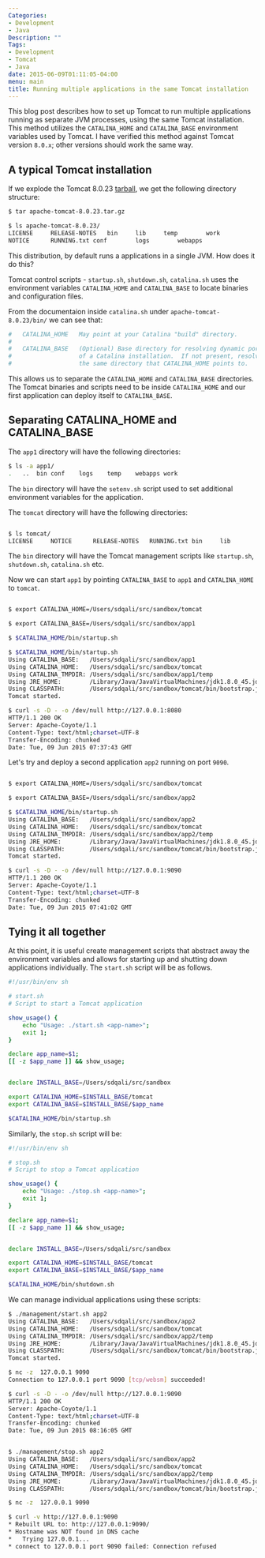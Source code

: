 ```yaml
---
Categories:
- Development
- Java
Description: ""
Tags:
- Development
- Tomcat
- Java
date: 2015-06-09T01:11:05-04:00
menu: main
title: Running multiple applications in the same Tomcat installation
---
```

This blog post describes how to set up Tomcat to run multiple applications running as separate JVM processes, using the same Tomcat installation. This method utilizes the `CATALINA_HOME` and `CATALINA_BASE` environment variables used by Tomcat. I have verified this method against Tomcat version `8.0.x`; other versions should work the same way.

## A typical Tomcat installation

If we explode the Tomcat 8.0.23 [tarball](http://mirrors.sonic.net/apache/tomcat/tomcat-8/v8.0.23/bin/apache-tomcat-8.0.23.tar.gz), we get the following directory structure:

```bash
$ tar apache-tomcat-8.0.23.tar.gz

$ ls apache-tomcat-8.0.23/
LICENSE		RELEASE-NOTES	bin		lib		temp		work
NOTICE		RUNNING.txt	conf		logs		webapps
```
This distribution, by default runs a applications in a single JVM. How does it do this?

Tomcat control scripts - `startup.sh`, `shutdown.sh`, `catalina.sh` uses the environment variables `CATALINA_HOME` and `CATALINA_BASE` to locate binaries and configuration files.

From the documentaion inside `catalina.sh` under `apache-tomcat-8.0.23/bin/` we can see that:
```bash
#   CATALINA_HOME   May point at your Catalina "build" directory.
#
#   CATALINA_BASE   (Optional) Base directory for resolving dynamic portions
#                   of a Catalina installation.  If not present, resolves to
#                   the same directory that CATALINA_HOME points to.

```
This allows us to separate the `CATALINA_HOME` and `CATALINA_BASE` directories. The Tomcat binaries and scripts need to be inside `CATALINA_HOME` and our first application can deploy itself to `CATALINA_BASE`.

## Separating CATALINA_HOME and CATALINA_BASE

The `app1` directory will have the following directories:
```bash
$ ls -a app1/
.	..	bin	conf	logs	temp	webapps	work
```
The `bin` directory will have the `setenv.sh` script used to set additional environment variables for the application.

The `tomcat` directory will have the following directories:
```bash

$ ls tomcat/
LICENSE		NOTICE		RELEASE-NOTES	RUNNING.txt	bin		lib
```
The `bin` directory will have the Tomcat management scripts like `startup.sh`, `shutdown.sh`, `catalina.sh` etc.

Now we can start `app1` by pointing `CATALINA_BASE` to `app1` and `CATALINA_HOME` to `tomcat`.
```bash

$ export CATALINA_HOME=/Users/sdqali/src/sandbox/tomcat

$ export CATALINA_BASE=/Users/sdqali/src/sandbox/app1

$ $CATALINA_HOME/bin/startup.sh

$ $CATALINA_HOME/bin/startup.sh
Using CATALINA_BASE:   /Users/sdqali/src/sandbox/app1
Using CATALINA_HOME:   /Users/sdqali/src/sandbox/tomcat
Using CATALINA_TMPDIR: /Users/sdqali/src/sandbox/app1/temp
Using JRE_HOME:        /Library/Java/JavaVirtualMachines/jdk1.8.0_45.jdk/Contents/Home
Using CLASSPATH:       /Users/sdqali/src/sandbox/tomcat/bin/bootstrap.jar:/Users/sdqali/src/sandbox/tomcat/bin/tomcat-juli.jar
Tomcat started.

$ curl -s -D - -o /dev/null http://127.0.0.1:8080
HTTP/1.1 200 OK
Server: Apache-Coyote/1.1
Content-Type: text/html;charset=UTF-8
Transfer-Encoding: chunked
Date: Tue, 09 Jun 2015 07:37:43 GMT
```
Let's try and deploy a second application `app2` running on port `9090`.
```bash

$ export CATALINA_HOME=/Users/sdqali/src/sandbox/tomcat

$ export CATALINA_BASE=/Users/sdqali/src/sandbox/app2

$ $CATALINA_HOME/bin/startup.sh
Using CATALINA_BASE:   /Users/sdqali/src/sandbox/app2
Using CATALINA_HOME:   /Users/sdqali/src/sandbox/tomcat
Using CATALINA_TMPDIR: /Users/sdqali/src/sandbox/app2/temp
Using JRE_HOME:        /Library/Java/JavaVirtualMachines/jdk1.8.0_45.jdk/Contents/Home
Using CLASSPATH:       /Users/sdqali/src/sandbox/tomcat/bin/bootstrap.jar:/Users/sdqali/src/sandbox/tomcat/bin/tomcat-juli.jar
Tomcat started.

$ curl -s -D - -o /dev/null http://127.0.0.1:9090
HTTP/1.1 200 OK
Server: Apache-Coyote/1.1
Content-Type: text/html;charset=UTF-8
Transfer-Encoding: chunked
Date: Tue, 09 Jun 2015 07:41:02 GMT
```

## Tying it all together

At this point, it is useful create management scripts that abstract away the environment variables and allows for starting up and shutting down applications individually. The `start.sh` script will be as follows.

```bash
#!/usr/bin/env sh

# start.sh
# Script to start a Tomcat application

show_usage() {
    echo "Usage: ./start.sh <app-name>";
    exit 1;
}

declare app_name=$1;
[[ -z $app_name ]] && show_usage;


declare INSTALL_BASE=/Users/sdqali/src/sandbox

export CATALINA_HOME=$INSTALL_BASE/tomcat
export CATALINA_BASE=$INSTALL_BASE/$app_name

$CATALINA_HOME/bin/startup.sh
```
Similarly, the `stop.sh` script will be:
```bash
#!/usr/bin/env sh

# stop.sh
# Script to stop a Tomcat application

show_usage() {
    echo "Usage: ./stop.sh <app-name>";
    exit 1;
}

declare app_name=$1;
[[ -z $app_name ]] && show_usage;


declare INSTALL_BASE=/Users/sdqali/src/sandbox

export CATALINA_HOME=$INSTALL_BASE/tomcat
export CATALINA_BASE=$INSTALL_BASE/$app_name

$CATALINA_HOME/bin/shutdown.sh
```

We can manage individual applications using these scripts:

```bash
$ ./management/start.sh app2
Using CATALINA_BASE:   /Users/sdqali/src/sandbox/app2
Using CATALINA_HOME:   /Users/sdqali/src/sandbox/tomcat
Using CATALINA_TMPDIR: /Users/sdqali/src/sandbox/app2/temp
Using JRE_HOME:        /Library/Java/JavaVirtualMachines/jdk1.8.0_45.jdk/Contents/Home
Using CLASSPATH:       /Users/sdqali/src/sandbox/tomcat/bin/bootstrap.jar:/Users/sdqali/src/sandbox/tomcat/bin/tomcat-juli.jar
Tomcat started.

$ nc -z  127.0.0.1 9090
Connection to 127.0.0.1 port 9090 [tcp/websm] succeeded!

$ curl -s -D - -o /dev/null http://127.0.0.1:9090
HTTP/1.1 200 OK
Server: Apache-Coyote/1.1
Content-Type: text/html;charset=UTF-8
Transfer-Encoding: chunked
Date: Tue, 09 Jun 2015 08:16:05 GMT


$ ./management/stop.sh app2
Using CATALINA_BASE:   /Users/sdqali/src/sandbox/app2
Using CATALINA_HOME:   /Users/sdqali/src/sandbox/tomcat
Using CATALINA_TMPDIR: /Users/sdqali/src/sandbox/app2/temp
Using JRE_HOME:        /Library/Java/JavaVirtualMachines/jdk1.8.0_45.jdk/Contents/Home
Using CLASSPATH:       /Users/sdqali/src/sandbox/tomcat/bin/bootstrap.jar:/Users/sdqali/src/sandbox/tomcat/bin/tomcat-juli.jar

$ nc -z  127.0.0.1 9090

$ curl -v http://127.0.0.1:9090
* Rebuilt URL to: http://127.0.0.1:9090/
* Hostname was NOT found in DNS cache
*   Trying 127.0.0.1...
* connect to 127.0.0.1 port 9090 failed: Connection refused
```